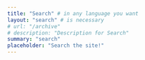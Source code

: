 ```yaml
---
title: "Search" # in any language you want
layout: "search" # is necessary
# url: "/archive"
# description: "Description for Search"
summary: "search"
placeholder: "Search the site!"
---
```

